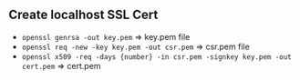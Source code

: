 ## Create localhost SSL Cert

- `openssl genrsa -out key.pem` => key.pem file
- `openssl req -new -key key.pem -out csr.pem` => csr.pem file
- `openssl x509 -req -days {number} -in csr.pem -signkey key.pem -out cert.pem` => cert.pem
